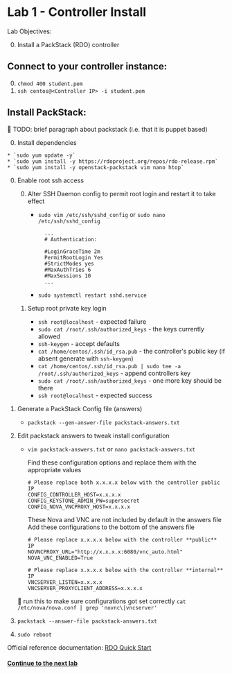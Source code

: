# Lab 1 - Controller Install

  Lab Objectives:

  0. Install a PackStack (RDO) controller

## Connect to your controller instance:
  0. `chmod 400 student.pem`
  0. `ssh centos@<Controller IP> -i student.pem`

## Install PackStack:

  :red_circle: TODO: brief paragraph about packstack (i.e. that it is puppet based)

  0. Install dependencies 

    * `sudo yum update -y`
    * `sudo yum install -y https://rdoproject.org/repos/rdo-release.rpm`
    * `sudo yum install -y openstack-packstack vim nano htop`

  0. Enable root ssh access

     0. Alter SSH Daemon config to permit root login and restart it to take effect
      
        * `sudo vim /etc/ssh/sshd_config` or `sudo nano /etc/ssh/sshd_config`
       
          ``` 
            ...
            # Authentication:

            #LoginGraceTime 2m
            PermitRootLogin Yes
            #StrictModes yes
            #MaxAuthTries 6
            #MaxSessions 10
            ...
          ```

        *  `sudo systemctl restart sshd.service`

     0. Setup root private key login
        * `ssh root@localhost` - expected failure
        * `sudo cat /root/.ssh/authorized_keys` - the keys currently allowed
        * `ssh-keygen` - accept defaults
        * `cat /home/centos/.ssh/id_rsa.pub` - the controller's public key (if absent generate with `ssh-keygen`)
        * `cat /home/centos/.ssh/id_rsa.pub | sudo tee -a /root/.ssh/authorized_keys` - append controllers key
        * `sudo cat /root/.ssh/authorized_keys` - one more key should be there
        * `ssh root@localhost` - expected success

  0. Generate a PackStack Config file (answers)

     * `packstack --gen-answer-file packstack-answers.txt`

  0. Edit packstack answers to tweak install configuration 
  
     * `vim packstack-answers.txt` or `nano packstack-answers.txt`
     
       Find these configuration options and replace them with the appropriate values

       ```
       # Please replace both x.x.x.x below with the controller public IP
       CONFIG_CONTROLLER_HOST=x.x.x.x
       CONFIG_KEYSTONE_ADMIN_PW=supersecret
       CONFIG_NOVA_VNCPROXY_HOST=x.x.x.x
       ```

       These Nova and VNC are not included by default in the answers file
       Add these configurations to the bottom of the answers file

       ```
       # Please replace x.x.x.x below with the controller **public** IP
       NOVNCPROXY_URL="http://x.x.x.x:6080/vnc_auto.html"
       NOVA_VNC_ENABLED=True

       # Please replace x.x.x.x below with the controller **internal** IP
       VNCSERVER_LISTEN=x.x.x.x
       VNCSERVER_PROXYCLIENT_ADDRESS=x.x.x.x
       ```
  
     :red_circle: run this to make sure configurations got set correctly
     `cat /etc/nova/nova.conf | grep 'novnc\|vncserver'`


  0. `packstack --answer-file packstack-answers.txt`

  0. `sudo reboot`

  Official reference documentation: [RDO Quick Start](https://www.rdoproject.org/Quickstart)
  
#### [Continue to the next lab](../lab-02)
